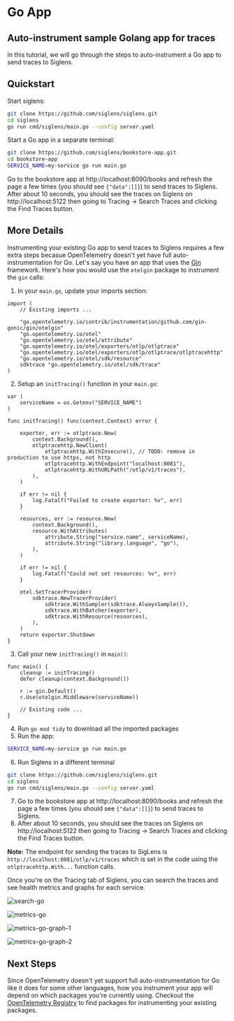 # Go App

## Auto-instrument sample Golang app for traces

In this tutorial, we will go through the steps to auto-instrument a Go app to send traces to Siglens.

## Quickstart
Start siglens:
```bash
git clone https://github.com/siglens/siglens.git
cd siglens
go run cmd/siglens/main.go --config server.yaml
```

Start a Go app in a separate terminal:
```bash
git clone https://github.com/siglens/bookstore-app.git
cd bookstore-app
SERVICE_NAME=my-service go run main.go
```

Go to the bookstore app at http://localhost:8090/books and refresh the page a few times (you should see `{"data":[]}`) to send traces to Siglens.
After about 10 seconds, you should see the traces on Siglens on http://localhost:5122 then going to Tracing -> Search Traces and clicking the Find Traces button.

## More Details
Instrumenting your existing Go app to send traces to Siglens requires a few extra steps becasue OpenTelemetry doesn't yet have full auto-instrumentation for Go.
Let's say you have an app that uses the [Gin](https://gin-gonic.com/) framework.
Here's how you would use the `otelgin` package to instrument the `gin` calls:

1. In your `main.go`, update your imports section:
```golang
import (
    // Existing imports ...

    "go.opentelemetry.io/contrib/instrumentation/github.com/gin-gonic/gin/otelgin"
    "go.opentelemetry.io/otel"
    "go.opentelemetry.io/otel/attribute"
    "go.opentelemetry.io/otel/exporters/otlp/otlptrace"
    "go.opentelemetry.io/otel/exporters/otlp/otlptrace/otlptracehttp"
    "go.opentelemetry.io/otel/sdk/resource"
    sdktrace "go.opentelemetry.io/otel/sdk/trace"
)
```

2. Setup an `initTracing()` function in your `main.go`:
```golang
var (
	serviceName = os.Getenv("SERVICE_NAME")
)

func initTracing() func(context.Context) error {

	exporter, err := otlptrace.New(
		context.Background(),
		otlptracehttp.NewClient(
			otlptracehttp.WithInsecure(), // TODO: remove in production to use https, not http
			otlptracehttp.WithEndpoint("localhost:8081"),
			otlptracehttp.WithURLPath("/otlp/v1/traces"),
		),
	)

	if err != nil {
		log.Fatalf("Failed to create exporter: %v", err)
	}

	resources, err := resource.New(
		context.Background(),
		resource.WithAttributes(
			attribute.String("service.name", serviceName),
			attribute.String("library.language", "go"),
		),
	)

	if err != nil {
		log.Fatalf("Could not set resources: %v", err)
	}

	otel.SetTracerProvider(
		sdktrace.NewTracerProvider(
			sdktrace.WithSampler(sdktrace.AlwaysSample()),
			sdktrace.WithBatcher(exporter),
			sdktrace.WithResource(resources),
		),
	)
	return exporter.Shutdown
}
```

3. Call your new `initTracing()` in `main()`:

```golang
func main() {
    cleanup := initTracing()
    defer cleanup(context.Background())

    r := gin.Default()
    r.Use(otelgin.Middleware(serviceName))

    // Existing code ...
}
```

4. Run `go mod tidy` to download all the imported packages
5. Run the app:
```bash
SERVICE_NAME=my-service go run main.go
```
6. Run Siglens in a different terminal
```bash
git clone https://github.com/siglens/siglens.git
cd siglens
go run cmd/siglens/main.go --config server.yaml
```
7. Go to the bookstore app at http://localhost:8090/books and refresh the page a few times (you should see `{"data":[]}`) to send traces to Siglens.
8. After about 10 seconds, you should see the traces on Siglens on http://localhost:5122 then going to Tracing -> Search Traces and clicking the Find Traces button.

**Note:** The endpoint for sending the traces to SigLens is `http://localhost:8081/otlp/v1/traces` which is set in the code using the `otlptracehttp.With...` function calls.

Once you're on the Tracing tab of Siglens, you can search the traces and see health metrics and graphs for each service.

![search-go](/static/tutorials/search-traces-go.png)

![metrics-go](/static/tutorials/metrics-go.png)

![metrics-go-graph-1](/static/tutorials/go-graph-1.png)

![metrics-go-graph-2](/static/tutorials/go-graph-2.png)

## Next Steps
Since OpenTelemetry doesn't yet support full auto-instrumentation for Go like it does for some other languages, how you instrument your app will depend on which packages you're currently using.
Checkout the [OpenTelemetry Registry](https://opentelemetry.io/ecosystem/registry/) to find packages for instrumenting your existing packages.

